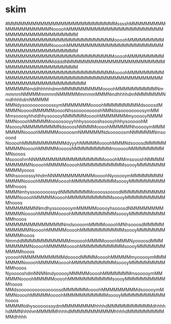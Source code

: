 # skim

#MMMMMMMMMMMMMMMMMMMMMMMMMMMsssshMMMMMMMMMMMMMMMMMMMMNoooohMMMMMMMMMMMMMMMMMMMMMMMMMMMMMMMMMMMMMMMMMM
MMMMMMMMMMMMMMMMMMMMMMMMMMMoooohMMMMMMMMMMMMMMMMMMMMNoooohMMMMMMMMMMMMMMMMMMMMMMMMMMMMMMMMMMMMMMMMMM
MMMMMMMMMMMMMMMMMMMMMMMMMMMoooohMMMMMMMMMMMMMMMMMMMMMddddNMMMMMMMMMMMMMMMMMMMMMMMMMMMMMMMMMMMMMMMMMM
MMMMMMMMMMMMMMMMMMMMMMMMMMMoooohMMMMMMMMMMMMMMMMMMMMMMMMMMMMMMMMMMMMMMMMMMMMMMMMMMMMMMMMMMMMMMMMMMMM
MMMMMNmddhhhhhdmmMMMMMMMMMMoooohMMMMMMMMMMNmmmmmNMMMMmmmmNMMMMMmmmmMMMNmdhhhhdmNMMMMMMNmdhhhhdmNMMMM
MMNdysoooooooooossymMMMMMMMoooohMMMMMMMMMdsooosdMMMMNoooodMMMMMooooNhssooooooooshNMNdssoooooooosymMM
MmsooosyhhddhhysooooyNMMMMMoooohMMMMMMMmyooooyNMMMMMNoooohMMMMMoooosooyyhhhysooooshsoosyhhhysooooohM
MsoooyNMMMMMMMMNdsooosNMMMMoooohMMMMMNhooooymMMMMMMMNoooohMMMMMooooosmNMMMMMNdsooooosmNMMMMMNmsooood
NoooohMMMMMMMMMMMdyyyhNMMMMoooohMMMNdsooosdMMMMMMMMMNoooohMMMMMoooosNMMMMMMMMMmoooooNMMMMMMMMMNsooos
MsoooshmNNMMMMMMMMMMMMMMMMMoooohMMmsoooshNMMMMMMMMMMNoooohMMMMMoooohMMMMMMMMMMMsoooyMMMMMMMMMMMyooos
MNhsoooossyhhdmNNMMMMMMMMMMoooohNyooooymMMMMMMMMMMMMNoooohMMMMMoooohMMMMMMMMMMMsoooyMMMMMMMMMMMhooos
MMMNmhyssoooooossydNMMMMMMMoooossoooodMMMMMMMMMMMMMMNoooohMMMMMoooohMMMMMMMMMMMsoooyMMMMMMMMMMMhooos
MMMMMMMNNmdhyssoooooymMMMMMooooyhsooosdNMMMMMMMMMMMMNoooohMMMMMoooohMMMMMMMMMMMsoooyMMMMMMMMMMMhooos
MMMMMMMMMMMMMMNmdsoooomMMMMoooohMNhsooosdMMMMMMMMMMMNoooohMMMMMoooohMMMMMMMMMMMsoooyMMMMMMMMMMMhooos
NmmddMMMMMMMMMMMMmoooohMMMMoooohMMMNyoooosdMMMMMMMMMNoooohMMMMMoooohMMMMMMMMMMMsoooyMMMMMMMMMMMhooos
yoooohNMMMMMMMMMMdoooodMMMMoooohMMMMMmyooooymMMMMMMMNoooohMMMMMoooohMMMMMMMMMMMsoooyMMMMMMMMMMMhooos
NyooooshdmNNNNmdyooooyMMMMMoooohMMMMMMMmsooooymMMMMMNoooohMMMMMoooohMMMMMMMMMMMsoooyMMMMMMMMMMMhooos
MMdsooooooooooooooosdMMMMMMoooohMMMMMMMMMdsooooymMMMNoooohMMMMMoooohMMMMMMMMMMMsoooyMMMMMMMMMMMhooos
MMMMNdhysooooossydmMMMMMMMMhhhhdMMMMMMMMMMMdhhhhhdMMNhhhhmMMMMMhhhhdMMMMMMMMMMMhhhhdMMMMMMMMMMMdhhhh
